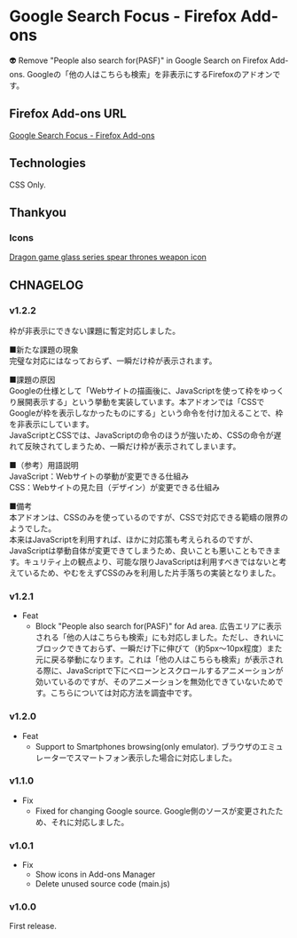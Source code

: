# Google Search Focus - Firefox Add-ons
👽 Remove "People also search for(PASF)" in Google Search on Firefox Add-ons.
Googleの「他の人はこちらも検索」を非表示にするFirefoxのアドオンです。

## Firefox Add-ons URL
[Google Search Focus - Firefox Add-ons](https://addons.mozilla.org/ja/firefox/addon/google-search-focusing/)

## Technologies
CSS Only.

## Thankyou
### Icons
[Dragon game glass series spear thrones weapon icon](https://www.iconfinder.com/icons/4527381/dragon_game_glass_series_spear_thrones_weapon_icon)

## CHNAGELOG
### v1.2.2
枠が非表示にできない課題に暫定対応しました。  

■新たな課題の現象  
完璧な対応にはなっておらず、一瞬だけ枠が表示されます。  

■課題の原因  
Googleの仕様として「Webサイトの描画後に、JavaScriptを使って枠をゆっくり展開表示する」という挙動を実装しています。本アドオンでは「CSSでGoogleが枠を表示しなかったものにする」という命令を付け加えることで、枠を非表示にしています。  
JavaScriptとCSSでは、JavaScriptの命令のほうが強いため、CSSの命令が遅れて反映されてしまうため、一瞬だけ枠が表示されてしまいます。  

■（参考）用語説明  
JavaScript：Webサイトの挙動が変更できる仕組み  
CSS：Webサイトの見た目（デザイン）が変更できる仕組み  

■備考  
本アドオンは、CSSのみを使っているのですが、CSSで対応できる範疇の限界のようでした。  
本来はJavaScriptを利用すれば、ほかに対応策も考えられるのですが、JavaScriptは挙動自体が変更できてしまうため、良いことも悪いこともできます。キュリティ上の観点より、可能な限りJavaScriptは利用すべきではないと考えているため、やむをえずCSSのみを利用した片手落ちの実装となりました。  

### v1.2.1
- Feat
  - Block "People also search for(PASF)" for Ad area. 広告エリアに表示される「他の人はこちらも検索」にも対応しました。ただし、きれいにブロックできておらず、一瞬だけ下に伸びて（約5px〜10px程度）また元に戻る挙動になります。これは「他の人はこちらも検索」が表示される際に、JavaScriptで下にベローンとスクロールするアニメーションが効いているのですが、そのアニメーションを無効化できていないためです。こちらについては対応方法を調査中です。

### v1.2.0
- Feat
  - Support to Smartphones browsing(only emulator). ブラウザのエミュレーターでスマートフォン表示した場合に対応しました。

### v1.1.0
- Fix
  - Fixed for changing Google source. Google側のソースが変更されたため、それに対応しました。

### v1.0.1
- Fix
  - Show icons in Add-ons Manager
  - Delete unused source code (main.js)

### v1.0.0
First release.
